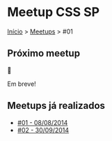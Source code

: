 Meetup CSS SP
======

[Início](../README.md) > [Meetups](../meetups.md) > #01

## Próximo meetup

:calendar:

Em breve!

## Meetups já realizados

* [#01 - 08/08/2014](meetups/01.md)
* [#02 - 30/09/2014](meetups/02.md)
